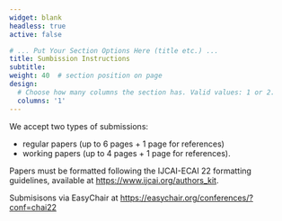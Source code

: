 ```yaml
---
widget: blank
headless: true
active: false

# ... Put Your Section Options Here (title etc.) ...
title: Sumbission Instructions
subtitle:
weight: 40  # section position on page
design:
  # Choose how many columns the section has. Valid values: 1 or 2.
  columns: '1'
---
```


We accept two types of submissions: 
* regular papers (up to 6 pages + 1 page for references)  
* working papers (up to 4 pages + 1 page for references). 

Papers must be formatted following the IJCAI-ECAI 22 formatting guidelines, available at https://www.ijcai.org/authors_kit.

Submisisons via EasyChair at https://easychair.org/conferences/?conf=chai22 


